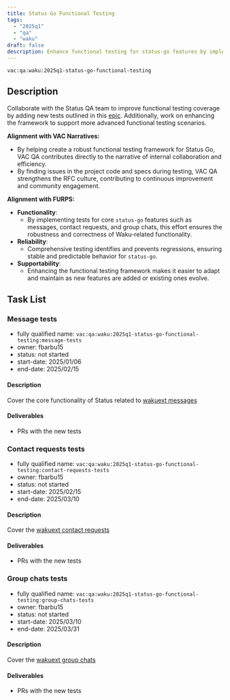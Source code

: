 ```yaml
---
title: Status Go Functional Testing
tags:
  - "2025q1"
  - "qa"
  - "waku"  
draft: false  
description: Enhance functional testing for status-go features by implementing tests focused on Waku functionality.
---
```


`vac:qa:waku:2025q1-status-go-functional-testing`

## Description
Collaborate with the Status QA team to improve functional testing coverage 
by adding new tests outlined in this [epic](https://github.com/status-im/status-go/issues/6064). 
Additionally, work on enhancing the framework to support more advanced functional testing scenarios.

**Alignment with VAC Narratives:**
* By helping create a robust functional testing framework for Status Go,
  VAC QA contributes directly to the narrative of internal collaboration and efficiency.
* By finding issues in the project code and specs during testing,
  VAC QA strengthens the RFC culture, contributing to continuous improvement and community engagement.

**Alignment with FURPS:**  
* **Functionality**:
  * By implementing tests for core `status-go` features such as messages, contact requests, and group chats,
    this effort ensures the robustness and correctness of Waku-related functionality.  
* **Reliability**:
  * Comprehensive testing identifies and prevents regressions,
    ensuring stable and predictable behavior for `status-go`.  
* **Supportability**:
  * Enhancing the functional testing framework
    makes it easier to adapt and maintain as new features are added or existing ones evolve.  

## Task List


### Message tests

* fully qualified name: `vac:qa:waku:2025q1-status-go-functional-testing:message-tests`
* owner: fbarbu15
* status: not started
* start-date: 2025/01/06
* end-date: 2025/02/15

#### Description
Cover the core functionality of Status related to [wakuext messages](https://github.com/status-im/status-go/issues/6084)

#### Deliverables
* PRs with the new tests


### Contact requests tests

* fully qualified name: `vac:qa:waku:2025q1-status-go-functional-testing:contact-requests-tests`
* owner: fbarbu15
* status: not started
* start-date: 2025/02/15
* end-date: 2025/03/10

#### Description
Cover the [wakuext contact requests](https://github.com/status-im/status-go/issues/6085)

#### Deliverables
* PRs with the new tests


### Group chats tests

* fully qualified name: `vac:qa:waku:2025q1-status-go-functional-testing:group-chats-tests`
* owner: fbarbu15
* status: not started
* start-date: 2025/03/10
* end-date: 2025/03/31

#### Description
Cover the [wakuext group chats](https://github.com/status-im/status-go/issues/6071)

#### Deliverables
* PRs with the new tests
